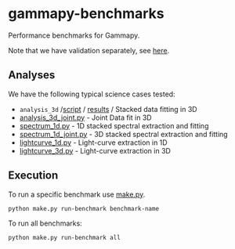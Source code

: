 # gammapy-benchmarks

Performance benchmarks for Gammapy.

Note that we have validation separately, see [here](../README.md).

## Analyses

We have the following typical science cases tested:

- `analysis_3d` /[script](analysis_3d.py) / [results](results/analysis_3d) / Stacked data fitting in 3D
- [analysis_3d_joint.py](analysis_3d_joint.py) - Joint Data fit in 3D 
- [spectrum_1d.py](spectrum_1d.py) - 1D stacked spectral extraction and fitting
- [spectrum_1d_joint.py](spectrum_1d_joint.py) - 3D stacked spectral extraction and fitting
- [lightcurve_1d.py](lightcurve_1d.py) - Light-curve extraction in 1D
- [lightcurve_3d.py](lightcurve_3d.py) - Light-curve extraction in 3D


## Execution

To run a specific benchmark use [make.py](make.py).

```bash
python make.py run-benchmark benchmark-name
```

To run all benchmarks:
```bash
python make.py run-benchmark all
```
